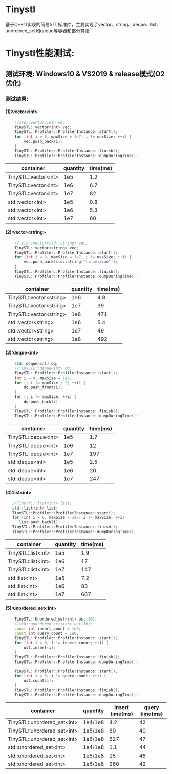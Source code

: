 # Tinystl
   基于C++11实现的简易STL标准库，主要实现了vector、string、deque、list、unordered_set和queue等容器和部分算法
# Tinystl性能测试:

## 测试环境: Windows10 & VS2019 & release模式(O2优化)

### 测试结果:

#### (1):vector\<int\>

```C++
    //std::vector<int> vec;
    TinySTL::vector<int> vec;
    TinySTL::Profiler::ProfilerInstance::start();
    for (int i = 0, maxSize = 1e7; i != maxSize; ++i) {
        vec.push_back(i);
    }
    TinySTL::Profiler::ProfilerInstance::finish();
    TinySTL::Profiler::ProfilerInstance::dumpDuringTime();
```

| container | quantity | time(ms) |
|---|---|---|
|TinySTL::vector\<int\>|1e5|1.2|
|TinySTL::vector\<int\>|1e6|6.7|
|TinySTL::vector\<int\>|1e7|82|
|std::vector\<int\>|1e5|0.8|
|std::vector\<int\>|1e6|5.3|
|std::vector\<int\>|1e7|60|

#### (2):vector\<string\>

```C++
    // std::vector<std::string> vec;
    TinySTL::vector<string> vec;
    TinySTL::Profiler::ProfilerInstance::start();
    for (int i = 0, maxSize = 1e7; i != maxSize; ++i) {
        vec.push_back(std::string("linpeixian"));
    }
    TinySTL::Profiler::ProfilerInstance::finish();
    TinySTL::Profiler::ProfilerInstance::dumpDuringTime();
```

| container | quantity | time(ms) |
|---|---|---|
|TinySTL::vector\<string\>|1e6|4.8|
|TinySTL::vector\<string\>|1e7|39|
|TinySTL::vector\<string\>|1e8|471|
|std::vector\<string\>|1e6|5.4|
|std::vector\<string\>|1e7|49|
|std::vector\<string\>|1e8|492|

#### (3):deque\<int\>
```C++
    std::deque<int> dq;
    //TinySTL::deque<int> dq;
    TinySTL::Profiler::ProfilerInstance::start();
    int i = 0, maxSize = 1e7;
    for (; i != maxSize / 2; ++i) {
        dq.push_front(i);
    }
    for (; i != maxSize; ++i) {
        dq.push_back(i);
    }
    TinySTL::Profiler::ProfilerInstance::finish();
    TinySTL::Profiler::ProfilerInstance::dumpDuringTime();
```

| container | quantity | time(ms) |
|---|---|---|
|TinySTL::deque\<int\>|1e5|1.7|
|TinySTL::deque\<int\>|1e6|12|
|TinySTL::deque\<int\>|1e7|197|
|std::deque\<int\>|1e5|2.5|
|std::deque\<int\>|1e6|20|
|std::deque\<int\>|1e7|247|



#### (4):list\<int\>
```C++
   //TinySTL::list<int> list;
   std::list<int> list;
   TinySTL::Profiler::ProfilerInstance::start();
   for (int i = 0, maxSize = 1e7; i != maxSize; ++i)
      list.push_back(i);
   TinySTL::Profiler::ProfilerInstance::finish();
   TinySTL::Profiler::ProfilerInstance::dumpDuringTime();
```
| container | quantity | time(ms) |
|---|---|---|
|TinySTL::list\<int\>|1e5|1.9|
|TinySTL::list\<int\>|1e6|17|
|TinySTL::list\<int\>|1e7|147|
|std::list\<int\>|1e5|7.2|
|std::list\<int\>|1e6|83|
|std::list\<int\>|1e7|667|

#### (5):unordered_set\<int\>
```C++
    TinySTL::Unordered_set<int> ust(10);
    //std::unordered_set<int> ust(10);
    const int insert_count = 1e6;
    const int query_count = 1e8;
    TinySTL::Profiler::ProfilerInstance::start();
    for (int i = 0; i != insert_count; ++i) {
        ust.insert(i);
    }
    TinySTL::Profiler::ProfilerInstance::finish();
    TinySTL::Profiler::ProfilerInstance::dumpDuringTime();

    TinySTL::Profiler::ProfilerInstance::start();
    for (int i = 0; i != query_count; ++i) {
        ust.count(i);
    }
    TinySTL::Profiler::ProfilerInstance::finish();
    TinySTL::Profiler::ProfilerInstance::dumpDuringTime();
```
| container | quantity | insert time(ms) | query time(ms)|
|---|---|---|---|
|TinySTL::unordered_set\<int\>|1e4/1e8|4.2|42|
|TinySTL::unordered_set\<int\>|1e5/1e8|80|40|
|TinySTL::unordered_set\<int\>|1e6/1e8|627|47|
|std::unordered_set\<int\>|1e4/1e8|1.1|44|
|std::unordered_set\<int\>|1e5/1e8|15|46|
|std::unordered_set\<int\>|1e6/1e8|260|42|


